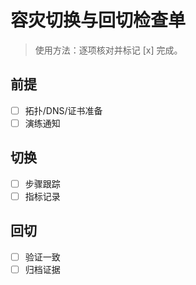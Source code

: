 # 容灾切换与回切检查单

> 使用方法：逐项核对并标记 [x] 完成。

## 前提

- [ ] 拓扑/DNS/证书准备
- [ ] 演练通知

## 切换

- [ ] 步骤跟踪
- [ ] 指标记录

## 回切

- [ ] 验证一致
- [ ] 归档证据
